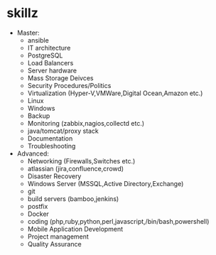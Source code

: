 # skillz
- Master:
  - ansible
  - IT architecture
  - PostgreSQL
  - Load Balancers
  - Server hardware
  - Mass Storage Deivces
  - Security Procedures/Politics
  - Virtualization (Hyper-V,VMWare,Digital Ocean,Amazon etc.)
  - Linux
  - Windows
  - Backup
  - Monitoring (zabbix,nagios,collectd etc.)
  - java/tomcat/proxy stack
  - Documentation
  - Troubleshooting
- Advanced:
  - Networking (Firewalls,Switches etc.)
  - atlassian (jira,confluence,crowd)
  - Disaster Recovery
  - Windows Server (MSSQL,Active Directory,Exchange)
  - git
  - build servers (bamboo,jenkins)
  - postfix
  - Docker
  - coding (php,ruby,python,perl,javascript,/bin/bash,powershell)
  - Mobile Application Development
  - Project management
  - Quality Assurance
